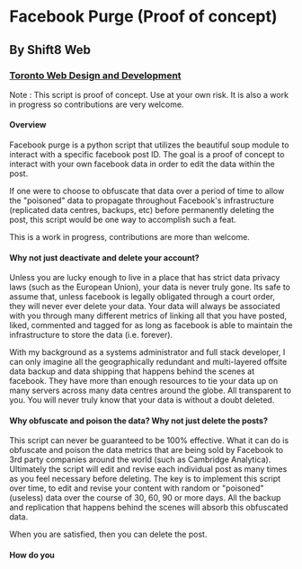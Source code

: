 # Facebook Purge (Proof of concept)
## By Shift8 Web
### [Toronto Web Design and Development](https://www.shift8web.ca)

Note : This script is proof of concept. Use at your own risk. It is also a work in progress so contributions are very welcome.

#### Overview 

Facebook purge is a python script that utilizes the beautiful soup module to interact with a specific facebook post ID. The goal is a proof of concept to interact with your own facebook data in order to edit the data within the post.

If one were to choose to obfuscate that data over a period of time to allow the "poisoned" data to propagate throughout Facebook's infrastructure (replicated data centres, backups, etc) before permanently deleting the post, this script would be one way to accomplish such a feat. 

This is a work in progress, contributions are more than welcome. 

#### Why not just deactivate and delete your account?

Unless you are lucky enough to live in a place that has strict data privacy laws (such as the European Union), your data is never truly gone. Its safe to assume that, unless facebook is legally obligated through a court order, they will never ever delete your data. Your data will always be associated with you through many different metrics of linking all that you have posted, liked, commented and tagged for as long as facebook is able to maintain the infrastructure to store the data (i.e. forever).

With my background as a systems administrator and full stack developer, I can only imagine all the geographically redundant and multi-layered offsite data backup and data shipping that happens behind the scenes at facebook. They have more than enough resources to tie your data up on many servers across many data centres around the globe. All transparent to you. You will never truly know that your data is without a doubt deleted.

#### Why obfuscate and poison the data? Why not just delete the posts?

This script can never be guaranteed to be 100% effective. What it can do is obfuscate and poison the data metrics that are being sold by Facebook to 3rd party companies around the world (such as Cambridge Analytica). Ultimately the script will edit and revise each individual post as many times as you feel necessary before deleting. The key is to implement this script over time, to edit and revise your content with random or "poisoned" (useless) data over the course of 30, 60, 90 or more days. All the backup and replication that happens behind the scenes will absorb this obfuscated data.

When you are satisfied, then you can delete the post.

#### How do you 

